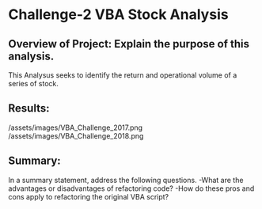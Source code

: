 # Challenge-2 VBA Stock Analysis
## Overview of Project: Explain the purpose of this analysis.
This Analysus seeks to identify the return and operational volume of a series of stock. 
## Results:
/assets/images/VBA_Challenge_2017.png
/assets/images/VBA_Challenge_2018.png
## Summary: 
In a summary statement, address the following questions.
-What are the advantages or disadvantages of refactoring code?
-How do these pros and cons apply to refactoring the original VBA script?
